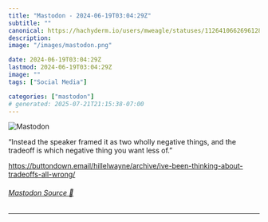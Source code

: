 ```yaml
---
title: "Mastodon - 2024-06-19T03:04:29Z"
subtitle: ""
canonical: https://hachyderm.io/users/mweagle/statuses/112641066269612810
description:
image: "/images/mastodon.png"

date: 2024-06-19T03:04:29Z
lastmod: 2024-06-19T03:04:29Z
image: ""
tags: ["Social Media"]

categories: ["mastodon"]
# generated: 2025-07-21T21:15:38-07:00
---
```

![Mastodon](/images/mastodon.png)

<p>“Instead the speaker framed it as two wholly negative things, and the tradeoff is which negative thing you want less of.”</p><p><a href="https://buttondown.email/hillelwayne/archive/ive-been-thinking-about-tradeoffs-all-wrong/" target="_blank" rel="nofollow noopener noreferrer" translate="no"><span class="invisible">https://</span><span class="ellipsis">buttondown.email/hillelwayne/a</span><span class="invisible">rchive/ive-been-thinking-about-tradeoffs-all-wrong/</span></a></p>


###### [Mastodon Source 🐘](https://hachyderm.io/@mweagle/112641066269612810)

___
